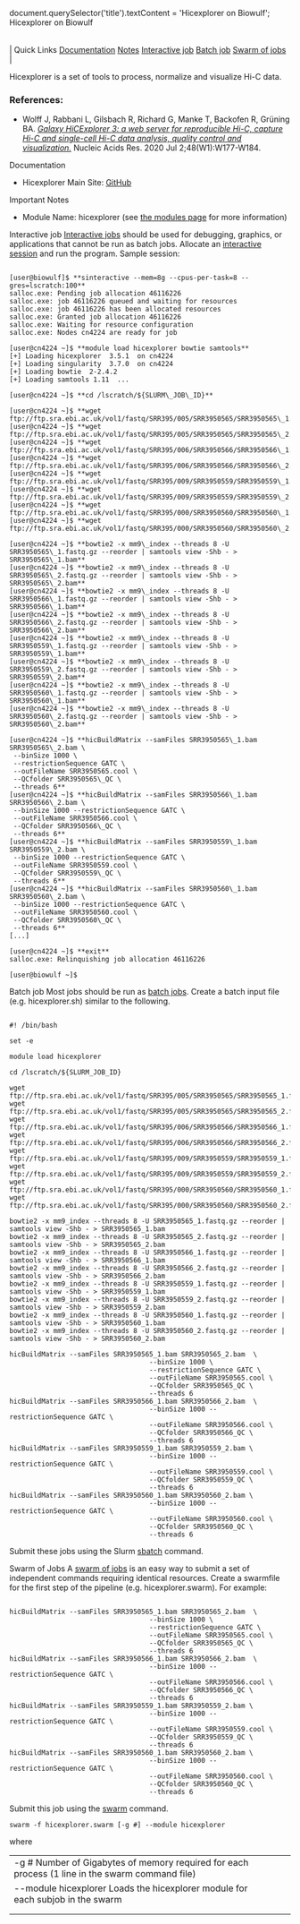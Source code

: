 

document.querySelector('title').textContent = 'Hicexplorer on Biowulf';
Hicexplorer on Biowulf


|  |
| --- |
| 
Quick Links
[Documentation](#doc)
[Notes](#notes)
[Interactive job](#int) 
[Batch job](#sbatch) 
[Swarm of jobs](#swarm) 
 |


Hicexplorer is a set of tools to process, normalize and visualize Hi-C data.



### References:


* Wolff J, Rabbani L, Gilsbach R, Richard G, Manke T, Backofen R, Grüning BA.
*[Galaxy HiCExplorer 3: a web server for reproducible Hi-C, capture Hi-C and single-cell Hi-C data analysis, quality control and visualization.](https://pubmed.ncbi.nlm.nih.gov/32301980/)* Nucleic Acids Res. 2020 Jul 2;48(W1):W177-W184.


Documentation
* Hicexplorer Main Site: [GitHub](https://github.com/deeptools/HiCExplorer)


Important Notes
* Module Name: hicexplorer (see [the modules page](/apps/modules.html) for more information)



Interactive job
[Interactive jobs](/docs/userguide.html#int) should be used for debugging, graphics, or applications that cannot be run as batch jobs.
Allocate an [interactive session](/docs/userguide.html#int) and run the program. Sample session:



```

[user@biowulf]$ **sinteractive --mem=8g --cpus-per-task=8 --gres=lscratch:100**
salloc.exe: Pending job allocation 46116226
salloc.exe: job 46116226 queued and waiting for resources
salloc.exe: job 46116226 has been allocated resources
salloc.exe: Granted job allocation 46116226
salloc.exe: Waiting for resource configuration
salloc.exe: Nodes cn4224 are ready for job

[user@cn4224 ~]$ **module load hicexplorer bowtie samtools**
[+] Loading hicexplorer  3.5.1  on cn4224 
[+] Loading singularity  3.7.0  on cn4224
[+] Loading bowtie  2-2.4.2 
[+] Loading samtools 1.11  ... 

[user@cn4224 ~]$ **cd /lscratch/${SLURM\_JOB\_ID}**

[user@cn4224 ~]$ **wget ftp://ftp.sra.ebi.ac.uk/vol1/fastq/SRR395/005/SRR3950565/SRR3950565\_1.fastq.gz**
[user@cn4224 ~]$ **wget ftp://ftp.sra.ebi.ac.uk/vol1/fastq/SRR395/005/SRR3950565/SRR3950565\_2.fastq.gz**
[user@cn4224 ~]$ **wget ftp://ftp.sra.ebi.ac.uk/vol1/fastq/SRR395/006/SRR3950566/SRR3950566\_1.fastq.gz**
[user@cn4224 ~]$ **wget ftp://ftp.sra.ebi.ac.uk/vol1/fastq/SRR395/006/SRR3950566/SRR3950566\_2.fastq.gz**
[user@cn4224 ~]$ **wget ftp://ftp.sra.ebi.ac.uk/vol1/fastq/SRR395/009/SRR3950559/SRR3950559\_1.fastq.gz**
[user@cn4224 ~]$ **wget ftp://ftp.sra.ebi.ac.uk/vol1/fastq/SRR395/009/SRR3950559/SRR3950559\_2.fastq.gz**
[user@cn4224 ~]$ **wget ftp://ftp.sra.ebi.ac.uk/vol1/fastq/SRR395/000/SRR3950560/SRR3950560\_1.fastq.gz**
[user@cn4224 ~]$ **wget ftp://ftp.sra.ebi.ac.uk/vol1/fastq/SRR395/000/SRR3950560/SRR3950560\_2.fastq.gz**

[user@cn4224 ~]$ **bowtie2 -x mm9\_index --threads 8 -U SRR3950565\_1.fastq.gz --reorder | samtools view -Shb - > SRR3950565\_1.bam**
[user@cn4224 ~]$ **bowtie2 -x mm9\_index --threads 8 -U SRR3950565\_2.fastq.gz --reorder | samtools view -Shb - > SRR3950565\_2.bam**
[user@cn4224 ~]$ **bowtie2 -x mm9\_index --threads 8 -U SRR3950566\_1.fastq.gz --reorder | samtools view -Shb - > SRR3950566\_1.bam**
[user@cn4224 ~]$ **bowtie2 -x mm9\_index --threads 8 -U SRR3950566\_2.fastq.gz --reorder | samtools view -Shb - > SRR3950566\_2.bam**
[user@cn4224 ~]$ **bowtie2 -x mm9\_index --threads 8 -U SRR3950559\_1.fastq.gz --reorder | samtools view -Shb - > SRR3950559\_1.bam**
[user@cn4224 ~]$ **bowtie2 -x mm9\_index --threads 8 -U SRR3950559\_2.fastq.gz --reorder | samtools view -Shb - > SRR3950559\_2.bam**
[user@cn4224 ~]$ **bowtie2 -x mm9\_index --threads 8 -U SRR3950560\_1.fastq.gz --reorder | samtools view -Shb - > SRR3950560\_1.bam**
[user@cn4224 ~]$ **bowtie2 -x mm9\_index --threads 8 -U SRR3950560\_2.fastq.gz --reorder | samtools view -Shb - > SRR3950560\_2.bam**

[user@cn4224 ~]$ **hicBuildMatrix --samFiles SRR3950565\_1.bam SRR3950565\_2.bam \
 --binSize 1000 \
 --restrictionSequence GATC \
 --outFileName SRR3950565.cool \
 --QCfolder SRR3950565\_QC \
 --threads 6**
[user@cn4224 ~]$ **hicBuildMatrix --samFiles SRR3950566\_1.bam SRR3950566\_2.bam \
 --binSize 1000 --restrictionSequence GATC \
 --outFileName SRR3950566.cool \
 --QCfolder SRR3950566\_QC \
 --threads 6**
[user@cn4224 ~]$ **hicBuildMatrix --samFiles SRR3950559\_1.bam SRR3950559\_2.bam \
 --binSize 1000 --restrictionSequence GATC \
 --outFileName SRR3950559.cool \
 --QCfolder SRR3950559\_QC \
 --threads 6**
[user@cn4224 ~]$ **hicBuildMatrix --samFiles SRR3950560\_1.bam SRR3950560\_2.bam \
 --binSize 1000 --restrictionSequence GATC \
 --outFileName SRR3950560.cool \
 --QCfolder SRR3950560\_QC \
 --threads 6**
[...]

[user@cn4224 ~]$ **exit**
salloc.exe: Relinquishing job allocation 46116226

[user@biowulf ~]$

```


Batch job
Most jobs should be run as [batch jobs](/docs/userguide.html#submit).
Create a batch input file (e.g. hicexplorer.sh) similar to the following.



```

#! /bin/bash

set -e

module load hicexplorer

cd /lscratch/${SLURM_JOB_ID}

wget ftp://ftp.sra.ebi.ac.uk/vol1/fastq/SRR395/005/SRR3950565/SRR3950565_1.fastq.gz
wget ftp://ftp.sra.ebi.ac.uk/vol1/fastq/SRR395/005/SRR3950565/SRR3950565_2.fastq.gz
wget ftp://ftp.sra.ebi.ac.uk/vol1/fastq/SRR395/006/SRR3950566/SRR3950566_1.fastq.gz
wget ftp://ftp.sra.ebi.ac.uk/vol1/fastq/SRR395/006/SRR3950566/SRR3950566_2.fastq.gz
wget ftp://ftp.sra.ebi.ac.uk/vol1/fastq/SRR395/009/SRR3950559/SRR3950559_1.fastq.gz
wget ftp://ftp.sra.ebi.ac.uk/vol1/fastq/SRR395/009/SRR3950559/SRR3950559_2.fastq.gz
wget ftp://ftp.sra.ebi.ac.uk/vol1/fastq/SRR395/000/SRR3950560/SRR3950560_1.fastq.gz
wget ftp://ftp.sra.ebi.ac.uk/vol1/fastq/SRR395/000/SRR3950560/SRR3950560_2.fastq.gz

bowtie2 -x mm9_index --threads 8 -U SRR3950565_1.fastq.gz --reorder | samtools view -Shb - > SRR3950565_1.bam
bowtie2 -x mm9_index --threads 8 -U SRR3950565_2.fastq.gz --reorder | samtools view -Shb - > SRR3950565_2.bam
bowtie2 -x mm9_index --threads 8 -U SRR3950566_1.fastq.gz --reorder | samtools view -Shb - > SRR3950566_1.bam
bowtie2 -x mm9_index --threads 8 -U SRR3950566_2.fastq.gz --reorder | samtools view -Shb - > SRR3950566_2.bam
bowtie2 -x mm9_index --threads 8 -U SRR3950559_1.fastq.gz --reorder | samtools view -Shb - > SRR3950559_1.bam
bowtie2 -x mm9_index --threads 8 -U SRR3950559_2.fastq.gz --reorder | samtools view -Shb - > SRR3950559_2.bam
bowtie2 -x mm9_index --threads 8 -U SRR3950560_1.fastq.gz --reorder | samtools view -Shb - > SRR3950560_1.bam
bowtie2 -x mm9_index --threads 8 -U SRR3950560_2.fastq.gz --reorder | samtools view -Shb - > SRR3950560_2.bam

hicBuildMatrix --samFiles SRR3950565_1.bam SRR3950565_2.bam  \
                                   --binSize 1000 \
                                   --restrictionSequence GATC \
                                   --outFileName SRR3950565.cool \
                                   --QCfolder SRR3950565_QC \
                                   --threads 6
hicBuildMatrix --samFiles SRR3950566_1.bam SRR3950566_2.bam  \
                                   --binSize 1000 --restrictionSequence GATC \
                                   --outFileName SRR3950566.cool \
                                   --QCfolder SRR3950566_QC \
                                   --threads 6
hicBuildMatrix --samFiles SRR3950559_1.bam SRR3950559_2.bam \
                                   --binSize 1000 --restrictionSequence GATC \
                                   --outFileName SRR3950559.cool \
                                   --QCfolder SRR3950559_QC \
                                   --threads 6
hicBuildMatrix --samFiles SRR3950560_1.bam SRR3950560_2.bam \
                                   --binSize 1000 --restrictionSequence GATC \
                                   --outFileName SRR3950560.cool \
                                   --QCfolder SRR3950560_QC \
                                   --threads 6

```

Submit these jobs using the Slurm [sbatch](/docs/userguide.html) command.


Swarm of Jobs 
A [swarm of jobs](/apps/swarm.html) is an easy way to submit a set of independent commands requiring identical resources.
Create a swarmfile for the first step of the pipeline (e.g. hicexplorer.swarm). For example:



```

hicBuildMatrix --samFiles SRR3950565_1.bam SRR3950565_2.bam  \
                                   --binSize 1000 \
                                   --restrictionSequence GATC \
                                   --outFileName SRR3950565.cool \
                                   --QCfolder SRR3950565_QC \
                                   --threads 6
hicBuildMatrix --samFiles SRR3950566_1.bam SRR3950566_2.bam  \
                                   --binSize 1000 --restrictionSequence GATC \
                                   --outFileName SRR3950566.cool \
                                   --QCfolder SRR3950566_QC \
                                   --threads 6
hicBuildMatrix --samFiles SRR3950559_1.bam SRR3950559_2.bam \
                                   --binSize 1000 --restrictionSequence GATC \
                                   --outFileName SRR3950559.cool \
                                   --QCfolder SRR3950559_QC \
                                   --threads 6
hicBuildMatrix --samFiles SRR3950560_1.bam SRR3950560_2.bam \
                                   --binSize 1000 --restrictionSequence GATC \
                                   --outFileName SRR3950560.cool \
                                   --QCfolder SRR3950560_QC \
                                   --threads 6

```

Submit this job using the [swarm](/apps/swarm.html) command.



```
swarm -f hicexplorer.swarm [-g #] --module hicexplorer
```

where


|  |  |  |  |
| --- | --- | --- | --- |
| -g #  Number of Gigabytes of memory required for each process (1 line in the swarm command file)
 | --module hicexplorer  Loads the hicexplorer module for each subjob in the swarm
 | |
 | |








